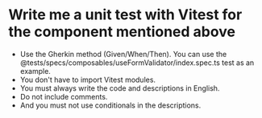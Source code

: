 # Write me a unit test with Vitest for the component mentioned above

- Use the Gherkin method (Given/When/Then). You can use the @tests/specs/composables/useFormValidator/index.spec.ts test as an example.
- You don't have to import Vitest modules.
- You must always write the code and descriptions in English.
- Do not include comments.
- And you must not use conditionals in the descriptions.
